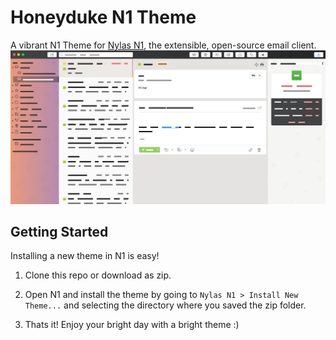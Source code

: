 
# Honeyduke N1 Theme
A vibrant N1 Theme for [Nylas N1](http://www.nylas.com/n1), the extensible, open-source email client.
![Screenshot](/images/screenshot.png)

## Getting Started
Installing a new theme in N1 is easy!

1. Clone this repo or download as zip. 

2. Open N1 and install the theme by going to `Nylas N1 > Install New Theme...` and selecting the directory where you saved the zip folder.

3. Thats it! Enjoy your bright day with a bright theme :) 

